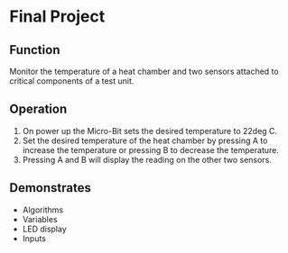 # Final Project

## Function

Monitor the temperature of a heat chamber and two sensors attached to critical components of a test unit.

## Operation

1.	On power up the Micro-Bit sets the desired temperature to 22deg C.
2.	Set the desired temperature of the heat chamber by pressing A to increase the temperature or pressing B to decrease the temperature.
3.	Pressing A and B will display the reading on the other two sensors.
## Demonstrates

-	Algorithms
-	Variables
-	LED display
-	Inputs

